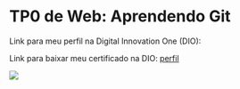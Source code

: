 <h1>TP0 de Web: Aprendendo Git</h1>

Link para meu perfil na Digital Innovation One (DIO):
<a href="https://web.digitalinnovation.one/users/elaine_adm_redes?tab=achievements">
</a>

Link para baixar meu certificado na DIO:
<a href="https://certificates.digitalinnovation.one/9694360A">
  perfil
</a>

<img src="https://fegemo.github.io/cefet-web/images/medalha-curso-git-na-dio.png">


